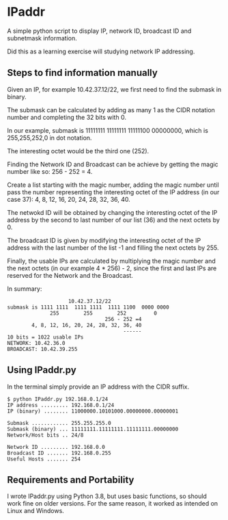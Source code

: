 # IPaddr
A simple python script to display IP, network ID, broadcast ID and subnetmask information.

Did this as a learning exercise will studying network IP addressing.

## Steps to find information manually
Given an IP, for example 10.42.37.12/22, we first need to find the submask in binary.

The submask can be calculated by adding as many 1 as the CIDR notation number and completing the 32 bits with 0.

In our example, submask is 11111111  11111111  11111100  00000000, which is 255,255,252,0 in dot notation.

The interesting octet would be the third one (252).

Finding the Network ID and Broadcast can be achieve by getting the magic number like so: 256 - 252 = 4.

Create a list starting with the magic number, adding the magic number until pass the number representing the interesting octet of the IP address (in our case 37): 4, 8, 12, 16, 20, 24, 28, 32, 36, 40.

The netwokd ID will be obtained by changing the interesting octet of the IP address by the second to last number of our list (36) and the next octets by 0.

The broadcast ID is given by modifying the interesting octet of the IP address with the last number of the list -1 and filling the next octets by 255.

Finally, the usable IPs are calculated by multiplying the magic number and the next octets (in our example 4 * 256) - 2, since the first and last IPs are reserved for the Network and the Broadcast.

In summary:
```
                    10.42.37.12/22
submask is 1111 1111  1111 1111  1111 1100  0000 0000
              255        255        252         0
                                256 - 252 =4
        4, 8, 12, 16, 20, 24, 28, 32, 36, 40
                                      ------
10 bits = 1022 usable IPs
NETWORK: 10.42.36.0
BROADCAST: 10.42.39.255
```

## Using IPaddr.py
In the terminal simply provide an IP address with the CIDR suffix.

```
$ python IPaddr.py 192.168.0.1/24
IP address ......... 192.168.0.1/24
IP (binary) ........ 11000000.10101000.00000000.00000001

Submask ............ 255.255.255.0
Submask (binary) ... 11111111.11111111.11111111.00000000
Network/Host bits .. 24/8

Network ID ......... 192.168.0.0
Broadcast ID ....... 192.168.0.255
Useful Hosts ....... 254
```

## Requirements and Portability
I wrote IPaddr.py using Python 3.8, but uses basic functions, so should work fine on older versions.
For the same reason, it worked as intended on Linux and Windows.
